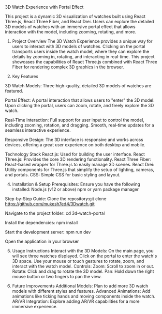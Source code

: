 3D Watch Experience with Portal Effect


This project is a dynamic 3D visualization of watches built using React Three.js, 
React Three Fiber, and React Drei.
Users can explore the detailed 3D models of watches with an immersive portal
effect that allows interaction with the model, including zooming, rotating, and more.

1. Project Overview
The 3D Watch Experience provides a unique way for users to interact with 3D models of watches.
 Clicking on the portal transports users inside the watch model,
 where they can explore the details by zooming in, rotating, and interacting in real-time.
 This project showcases the capabilities of React Three.js combined with React Three Fiber for rendering complex 3D graphics in the browser.

2. Key Features

3D Watch Models:
Three high-quality, detailed 3D models of watches are featured.

Portal Effect:
A portal interaction that allows users to "enter" the 3D model.
Upon clicking the portal, users can zoom, rotate, and freely explore the 3D watch.

Real-Time Interaction:
Full support for user input to control the model, including zooming, rotation, and dragging.
Smooth, real-time updates for a seamless interactive experience.

Responsive Design:
The 3D interface is responsive and works across devices, offering a great user experience on both desktop and mobile.


Technology Stack
React.js: Used for building the user interface.
React Three.js: Provides the core 3D rendering functionality.
React Three Fiber: React-based wrapper for Three.js to easily manage 3D scenes.
React Drei: Utility components for Three.js that simplify the setup of lighting, cameras, and portals.
CSS: Simple CSS for basic styling and layout.


4. Installation & Setup
Prerequisites:
Ensure you have the following installed:
Node.js (v12 or above)
npm or yarn package manager

Step-by-Step Guide:
Clone the repository:git clone https://github.com/mukesh7ed4/3Dwatch.git

Navigate to the project folder:
cd 3d-watch-portal

Install the dependencies:
npm install

Start the development server:
npm run dev

Open the application in your browser


5. Usage Instructions
Interact with the 3D Models:
On the main page, you will see three watches displayed.
Click on the portal to enter the watch's 3D space.
Use your mouse or touch gestures to rotate, zoom, and interact with the watch model.
Controls:
Zoom: Scroll to zoom in or out.
Rotate: Click and drag to rotate the 3D model.
Pan: Hold down the right mouse button or two fingers to pan the view.

6. Future Improvements
Additional Models: Plan to add more 3D watch models with different styles and features.
Advanced Animations: Add animations like ticking hands and moving components inside the watch.
AR/VR Integration: Explore adding AR/VR capabilities for a more immersive experience.






